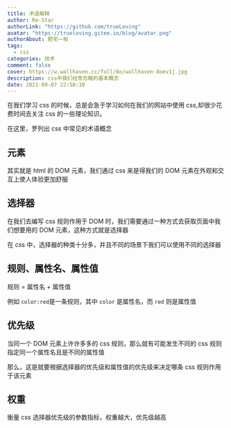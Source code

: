 ```yaml
---
title: 术语解释
author: Re-Star
authorLink: "https://github.com/trueLoving"
avatar: "https://trueloving.gitee.io/blog/avatar.png"
authorAbout: 肥宅一枚
tags:
  - css
categories: 技术
comment: false
cover: https://w.wallhaven.cc/full/8o/wallhaven-8oev1j.jpg
description: css中我们经常忽略的基本概念
date: 2021-09-07 22:50:10
---
```


在我们学习 css 的时候，总是会急于学习如何在我们的网站中使用 css,却很少花费时间去关注 css 的一些理论知识。

在这里，罗列出 css 中常见的术语概念

## 元素

其实就是 html 的 DOM 元素，我们通过 css 来是得我们的 DOM 元素在外观和交互上使人体验更加舒服

## 选择器

在我们去编写 css 规则作用于 DOM 时，我们需要通过一种方式去获取页面中我们想要用的 DOM 元素，这种方式就是选择器

在 css 中，选择器的种类十分多，并且不同的场景下我们可以使用不同的选择器

## 规则、属性名、属性值

规则 = 属性名 + 属性值

例如 `color:red`是一条规则，其中 `color` 是属性名，而 `red` 则是属性值

## 优先级

当同一个 DOM 元素上许许多多的 css 规则，那么就有可能发生不同的 css 规则指定同一个属性名且是不同的属性值

那么，这是就要根据选择器的优先级和属性值的优先级来决定哪条 css 规则作用于该元素

## 权重

衡量 css 选择器优先级的参数指标，权重越大，优先级越高
